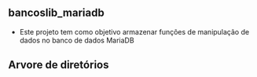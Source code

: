 ## bancoslib_mariadb

- Este projeto tem como objetivo armazenar funções de manipulação de dados 
no banco de dados MariaDB

## Arvore de diretórios

